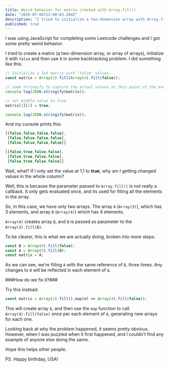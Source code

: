 ```yaml
---
title: Weird behavior for matrix created with Array.fill()  
date: "2019-07-04T12:00:03.284Z"
description: "I tried to initialize a two-dimension array with Array.fill() and now weird stuff is happening when I use it. Why??"
published: true
---
```

I was using JavaScript for completing some Leetcode challenges and I got some pretty weird behavior.

I tried to create a matrix (a two-dimension array, or array of arrays), initialize it with `false` and then use it in some backtracking problem. I did something like this:

```javascript
// Initialize a 3x4 matrix with "false" values.
const matrix = Array(3).fill(Array(4).fill(false));

// some stringify to capture the actual values at this point of the execution
console.log(JSON.stringify(matrix));

// set middle value to true
matrix[1][1] = true;

console.log(JSON.stringify(matrix));
```

And my console prints this:

```javascript
[[false,false,false,false],
 [false,false,false,false],
 [false,false,false,false]]

[[false,true,false,false],
 [false,true,false,false],
 [false,true,false,false]]
```

Wait, what? If I only set the value at 1,1 to **true**, why am I getting changed values in the whole column?

Well, this is because the parameter passed to `Array.fill()` is not really a callback. It only gets evaluated once, and its used for filling all the elements in the array.

So, in this case, we have only two arrays. The array `A` (`Array(3)`), which has 3 elements, and array `B` (`Array(4)`) which has 4 elements. 

`Array(4)` creates array `B`, and `B` is passed as parameter to the `Array(3).fill(B)`.

To be clearer, this is what we are actually doing, broken into more steps:

```javascript
const B = Array(4).fill(false);
const A = Array(3).fill(B);
const matrix = A;
```

As we can see, we're filling `A` with the same reference of `B`, three times. Any changes to `B` will be reflected in each element of `A`.

###How do we fix it?###

Try this instead:
```javascript
const matrix = Array(3).fill().map(el => Array(4).fill(false));
```

This will create array `A`, and then use the `map` function to call `Array(4).fill(false)` once per each element of `A`, generating new arrays for each one.

Looking back at why the problem happened, it seems pretty obvious. However, when I was puzzled when it first happened, and I couldn't find any example of anyone else doing the same.

Hope this helps other people.

PS. Happy birthday, USA!
